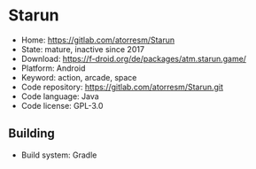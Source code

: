# Starun

- Home: https://gitlab.com/atorresm/Starun
- State: mature, inactive since 2017
- Download: https://f-droid.org/de/packages/atm.starun.game/
- Platform: Android
- Keyword: action, arcade, space
- Code repository: https://gitlab.com/atorresm/Starun.git
- Code language: Java
- Code license: GPL-3.0

## Building

- Build system: Gradle

